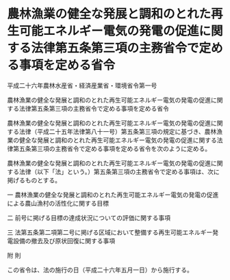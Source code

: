 # 農林漁業の健全な発展と調和のとれた再生可能エネルギー電気の発電の促進に関する法律第五条第三項の主務省令で定める事項を定める省令

平成二十六年農林水産省・経済産業省・環境省令第一号

農林漁業の健全な発展と調和のとれた再生可能エネルギー電気の発電の促進に関する法律第五条第三項の主務省令で定める事項を定める省令

農林漁業の健全な発展と調和のとれた再生可能エネルギー電気の発電の促進に関する法律（平成二十五年法律第八十一号）第五条第三項の規定に基づき、農林漁業の健全な発展と調和のとれた再生可能エネルギー電気の発電の促進に関する法律第五条第三項の主務省令で定める事項を定める省令を次のように定める。

農林漁業の健全な発展と調和のとれた再生可能エネルギー電気の発電の促進に関する法律（以下「法」という。）第五条第三項の主務省令で定める事項は、次に掲げるものとする。

一 農林漁業の健全な発展と調和のとれた再生可能エネルギー電気の発電の促進による農山漁村の活性化に関する目標

二 前号に掲げる目標の達成状況についての評価に関する事項

三 法第五条第二項第二号に掲げる区域において整備する再生可能エネルギー発電設備の撤去及び原状回復に関する事項

附 則

この省令は、法の施行の日（平成二十六年五月一日）から施行する。
